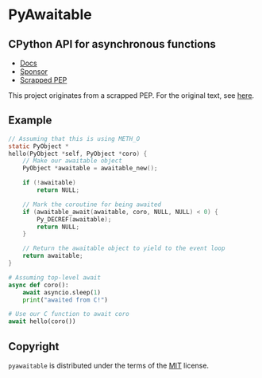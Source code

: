 # PyAwaitable

## CPython API for asynchronous functions

-   [Docs](https://awaitable.zintensity.dev)
-   [Sponsor](https://github.com/sponsors/ZeroIntensity)
-   [Scrapped PEP](https://gist.github.com/ZeroIntensity/8d32e94b243529c7e1c27349e972d926)

This project originates from a scrapped PEP. For the original text, see [here](https://gist.github.com/ZeroIntensity/8d32e94b243529c7e1c27349e972d926).

## Example

```c
// Assuming that this is using METH_O
static PyObject *
hello(PyObject *self, PyObject *coro) {
    // Make our awaitable object
    PyObject *awaitable = awaitable_new();

    if (!awaitable)
        return NULL;

    // Mark the coroutine for being awaited
    if (awaitable_await(awaitable, coro, NULL, NULL) < 0) {
        Py_DECREF(awaitable);
        return NULL;
    }

    // Return the awaitable object to yield to the event loop
    return awaitable;
}
```

```py
# Assuming top-level await
async def coro():
    await asyncio.sleep(1)
    print("awaited from C!")

# Use our C function to await coro
await hello(coro())
```

## Copyright

`pyawaitable` is distributed under the terms of the [MIT](https://spdx.org/licenses/MIT.html) license.
